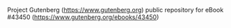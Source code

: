 Project Gutenberg (https://www.gutenberg.org) public repository for eBook #43450 (https://www.gutenberg.org/ebooks/43450)
